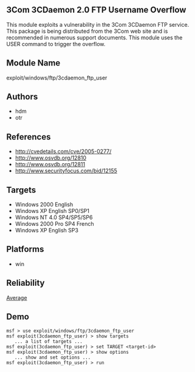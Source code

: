 ## 3Com 3CDaemon 2.0 FTP Username Overflow

This module exploits a vulnerability in the 3Com 3CDaemon 
FTP service. This package is being distributed from the 3Com 
web site and is recommended in numerous support documents. 
This module uses the USER command to trigger the overflow.


## Module Name
exploit/windows/ftp/3cdaemon_ftp_user

## Authors
* hdm
* otr


## References
* http://cvedetails.com/cve/2005-0277/
* http://www.osvdb.org/12810
* http://www.osvdb.org/12811
* http://www.securityfocus.com/bid/12155



## Targets
* Windows 2000 English
* Windows XP English SP0/SP1
* Windows NT 4.0 SP4/SP5/SP6
* Windows 2000 Pro SP4 French
* Windows XP English SP3


## Platforms
* win

## Reliability
[Average](https://github.com/rapid7/metasploit-framework/wiki/Exploit-Ranking)

## Demo

```
msf > use exploit/windows/ftp/3cdaemon_ftp_user
msf exploit(3cdaemon_ftp_user) > show targets
   ... a list of targets ...
msf exploit(3cdaemon_ftp_user) > set TARGET <target-id>
msf exploit(3cdaemon_ftp_user) > show options
   ... show and set options ...
msf exploit(3cdaemon_ftp_user) > run
```
    
    